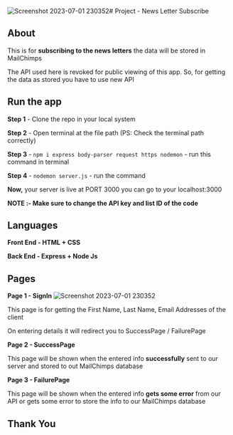 ![Screenshot 2023-07-01 230352](https://github.com/parteekahlawat/project-NewsLetterSubscribe/assets/72187356/9fc317cf-b208-48c9-872e-44a4ec35a3a6)# Project -  News Letter Subscribe


## About
This is for **subscribing to the news letters** the data will be stored in MailChimps 

The API used here is revoked for public viewing of this app. So, for getting the data as stored you have to use new API 

## Run the app
**Step 1** - Clone the repo in your local system

**Step 2** - Open terminal at the file path (PS: Check the terminal path correctly)

**Step 3** - `npm i express body-parser request https nodemon` - run this command in terminal

**Step 4** - `nodemon server.js` - run the command

**Now,** your server is live at PORT 3000 you can go to your localhost:3000

**NOTE :- Make sure to change the API key and list ID of the code**

## Languages
**Front End - HTML + CSS**

**Back End - Express + Node Js**


## Pages
**Page 1 - SignIn**
![Screenshot 2023-07-01 230352](https://github.com/parteekahlawat/project-NewsLetterSubscribe/assets/72187356/24dc48a2-7509-44ff-bb39-6546126cbc79)

This page is for getting the First Name, Last Name, Email Addresses of the client

On entering details it will redirect you to SuccessPage / FailurePage

**Page 2 - SuccessPage**

This page will be shown when the entered info **successfully** sent to our server and stored to out MailChimps database

**Page 3 - FailurePage**

This page will be shown when the entered info **gets some error** from our API or gets some error to store the info to our MailChimps database

## Thank You
